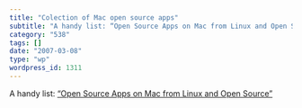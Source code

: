 ```yaml
---
title: "Colection of Mac open source apps"
subtitle: "A handy list: “Open Source Apps on Mac from Linux and Open Source”"
category: "538"
tags: []
date: "2007-03-08"
type: "wp"
wordpress_id: 1311
---
```

A handy list: [“Open Source Apps on Mac from Linux and Open Source”](http://linux.wordpress.com/open-source-apps-on-mac/)